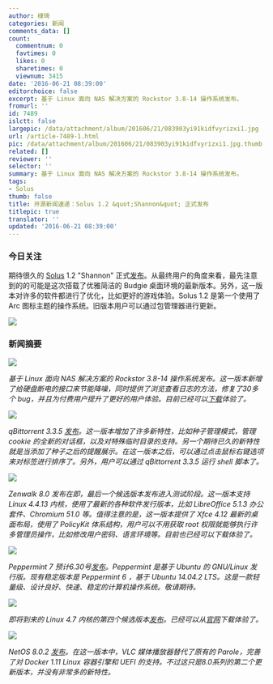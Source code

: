 ```yaml
---
author: 棣琦
categories: 新闻
comments_data: []
count:
  commentnum: 0
  favtimes: 0
  likes: 0
  sharetimes: 0
  viewnum: 3415
date: '2016-06-21 08:39:00'
editorchoice: false
excerpt: 基于 Linux 面向 NAS 解决方案的 Rockstor 3.8-14 操作系统发布。
fromurl: ''
id: 7489
islctt: false
largepic: /data/attachment/album/201606/21/083903yi91kidfvyrizxi1.jpg
url: /article-7489-1.html
pic: /data/attachment/album/201606/21/083903yi91kidfvyrizxi1.jpg.thumb.jpg
related: []
reviewer: ''
selector: ''
summary: 基于 Linux 面向 NAS 解决方案的 Rockstor 3.8-14 操作系统发布。
tags:
- Solus
thumb: false
title: 开源新闻速递：Solus 1.2 &quot;Shannon&quot; 正式发布
titlepic: true
translator: ''
updated: '2016-06-21 08:39:00'
---
```


### 今日关注


期待很久的 [Solus](https://solus-project.com/) 1.2 "Shannon" 正式[发布](https://solus-project.com/2016/06/20/solus-1-2-shannon-released/)。从最终用户的角度来看，最先注意到的的可能是这次搭载了优雅简洁的 Budgie 桌面环境的最新版本。另外，这一版本对许多的软件都进行了优化，比如更好的游戏体验。Solus 1.2 是第一个使用了 Arc 图标主题的操作系统。旧版本用户可以通过包管理器进行更新。


![](/data/attachment/album/201606/21/083903yi91kidfvyrizxi1.jpg)


### 新闻摘要


![](/data/attachment/album/201606/21/083904vr8y3zxr6waw7w87.jpg)


*基于 Linux 面向 NAS 解决方案的 Rockstor 3.8-14 操作系统发布。这一版本新增了给硬盘断电的接口来节能降噪，同时提供了浏览查看日志的方法，修复了30多个 bug，并且为付费用户提升了更好的用户体验。目前已经可以[下载](http://linux.softpedia.com/get/Linux-Distributions/Rockstor-103578.shtml)体验了。*


 


![](/data/attachment/album/201606/21/083905brwiebbbex0hb02r.jpg)


*qBittorrent 3.3.5 [发布](http://www.qbittorrent.org/news.php)。这一版本增加了许多新特性，比如种子管理模式，管理 cookie 的全新的对话框，以及对特殊临时目录的支持。另一个期待已久的新特性就是当添加了种子之后的提醒展示。在这一版本之后，可以通过点击鼠标右键选项来对标签进行排序了。另外，用户可以通过 qBittorrent 3.3.5 运行 shell 脚本了。*


 


![](/data/attachment/album/201606/21/083905sro8sosivoa8so5v.jpg)


*Zenwalk 8.0 发布在即，最后一个候选版本发布进入测试阶段。这一版本支持 Linux 4.4.13 内核，使用了最新的各种软件发行版本，比如 LibreOffice 5.1.3 办公套件、Chromium 51.0 等。值得注意的是，这一版本提供了 Xfce 4.12 最新的桌面布局，使用了 PolicyKit 体系结构，用户可以不用获取 root 权限就能够执行许多管理员操作，比如修改用户密码、语言环境等。目前也已经可以下载体验了。*


 


![](/data/attachment/album/201606/21/083906p3e5ok253qi50hzo.jpg)


*Peppermint 7 预计6.30号[发布](https://plus.google.com/+Peppermintos/posts/PjgHa5DRGoW)。Peppermint 是基于 Ubuntu 的 GNU/Linux 发行版。现有稳定版本是 Peppermint 6 ，基于 Ubuntu 14.04.2 LTS。这是一款轻量级、设计良好、快速、稳定的计算机操作系统。敬请期待。*


 


![](/data/attachment/album/201606/21/083906pyqymq0iikhuak8q.jpg)


*即将到来的 Linux 4.7 内核的第四个候选版本[发布](http://lkml.iu.edu/hypermail/linux/kernel/1606.2/02648.html)。已经可以从[官网](http://kernel.org/)下载体验了。*


 


![](/data/attachment/album/201606/21/083907ui47zo7yhmnhu54c.jpg)


*NetOS 8.0.2 [发布](http://www.pc-opensystems.com/2016/06/netos-802-released.html)。在这一版本中，VLC 媒体播放器替代了原有的 Parole，完善了对 Docker 1.11 Linux 容器引擎和 UEFI 的支持。不过这只是8.0系列的第二个更新版本，并没有非常多的新特性。*